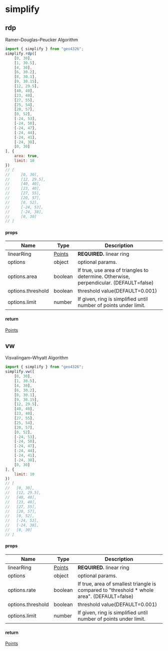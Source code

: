 # simplify

## rdp

Ramer–Douglas–Peucker Algorithm

```JavaScript
import { simplify } from "geo4326";
simplify.rdp([
    [0, 30],
    [1, 30.5],
    [4, 30],
    [6, 30.2],
    [8, 30.1],
    [9, 30.15],
    [12, 29.5],
    [40, 40],
    [23, 40],
    [27, 55],
    [25, 54],
    [20, 57],
    [0, 52],
    [-24, 53],
    [-24, 50],
    [-24, 47],
    [-24, 44],
    [-24, 41],
    [-24, 38],
    [0, 30]
], {
    area: true,
    limit: 10
})
// [
//     [0, 30],
//     [12, 29.5],
//     [40, 40],
//     [23, 40],
//     [27, 55],
//     [20, 57],
//     [0, 52],
//     [-24, 53],
//     [-24, 38],
//     [0, 30]
// ]
```

#### props

| Name              | Type                        | Description                                                                            |
| ----------------- | --------------------------- | -------------------------------------------------------------------------------------- |
| linearRing        | [Points](./TYPES.md#points) | **REQUIRED.** linear ring                                                              |
| options           | object                      | optional params.                                                                       |
| options.area      | boolean                     | If true, use area of triangles to determine. Otherwise, perpendicular. (DEFAULT=false) |
| options.threshold | boolean                     | threshold value(DEFAULT=0.001)                                                         |
| options.limit     | number                      | If given, ring is simplified until number of points under limit.                       |

#### return

[Points](./TYPES.md#points)

## vw

Visvalingam–Whyatt Algorithm

```JavaScript
import { simplify } from "geo4326";
simplify.vw([
    [0, 30],
    [1, 30.5],
    [4, 30],
    [6, 30.2],
    [8, 30.1],
    [9, 30.15],
    [12, 29.5],
    [40, 40],
    [23, 40],
    [27, 55],
    [25, 54],
    [20, 57],
    [0, 52],
    [-24, 53],
    [-24, 50],
    [-24, 47],
    [-24, 44],
    [-24, 41],
    [-24, 38],
    [0, 30]
], {
    limit: 10
})
// [
//   [0, 30],
//   [12, 29.5],
//   [40, 40],
//   [23, 40],
//   [27, 55],
//   [20, 57],
//   [0, 52],
//   [-24, 53],
//   [-24, 38],
//   [0, 30]
// ]
```

#### props

| Name              | Type                        | Description                                                                                  |
| ----------------- | --------------------------- | -------------------------------------------------------------------------------------------- |
| linearRing        | [Points](./TYPES.md#points) | **REQUIRED.** linear ring                                                                    |
| options           | object                      | optional params.                                                                             |
| options.rate      | boolean                     | If true, area of smallest triangle is compared to "threshold \* whole area". (DEFAULT=false) |
| options.threshold | boolean                     | threshold value(DEFAULT=0.001)                                                               |
| options.limit     | number                      | If given, ring is simplified until number of points under limit.                             |

#### return

[Points](./TYPES.md#points)
